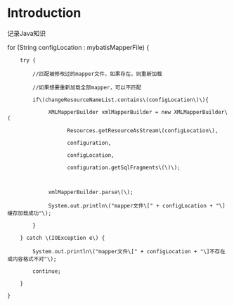 # Introduction

记录Java知识





for \(String configLocation : mybatisMapperFile\) {    

	    try {   

	        //匹配被修改过的mapper文件，如果存在，则重新加载  

	        //如果想要重新加载全部mapper，可以不匹配  

	        if\(changeResourceNameList.contains\(configLocation\)\){  

	             XMLMapperBuilder xmlMapperBuilder = new XMLMapperBuilder\(

	          		   Resources.getResourceAsStream\(configLocation\),

	          		   configuration,

	          		   configLocation,

	          		   configuration.getSqlFragments\(\)\);    

	             

	             xmlMapperBuilder.parse\(\);    

	             System.out.println\("mapper文件\[" + configLocation + "\]缓存加载成功"\);    

	        }  

	    } catch \(IOException e\) {    

	        System.out.println\("mapper文件\[" + configLocation + "\]不存在或内容格式不对"\);    

	        continue;    

	    }    

	}

